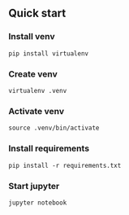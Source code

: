 ## Quick start

### Install venv
```
pip install virtualenv
```

### Create venv
```
virtualenv .venv
```

### Activate venv
```
source .venv/bin/activate
```

### Install requirements
```
pip install -r requirements.txt
```

### Start jupyter
```
jupyter notebook
```